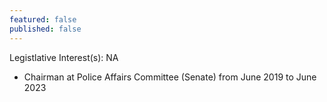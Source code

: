 ```yaml
---
featured: false
published: false
---
```

Legistlative Interest(s): NA

* Chairman at Police Affairs Committee (Senate) from June 2019 to June 2023